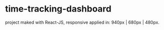# time-tracking-dashboard

project maked with React-JS, responsive applied in: 940px | 680px | 480px.
